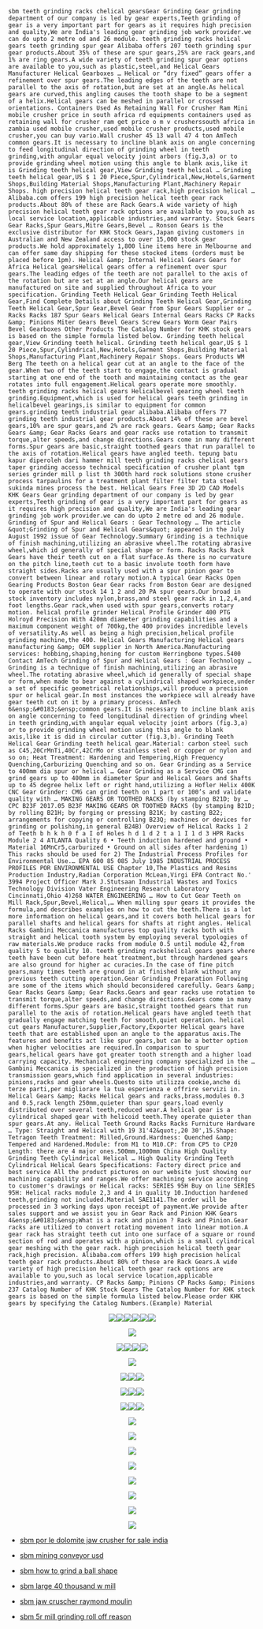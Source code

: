 
```
sbm teeth grinding racks chelical gearsGear Grinding Gear grinding department of our company is led by gear experts,Teeth grinding of gear is a very important part for gears as it requires high precision and quality,We are India's leading gear grinding job work provider.we can do upto 2 metre od and 26 module. teeth grinding racks helical gears teeth grinding spur gear Alibaba offers 207 teeth grinding spur gear products.About 35% of these are spur gears,25% are rack gears,and 1% are ring gears.A wide variety of teeth grinding spur gear options are available to you,such as plastic,steel,and Helical Gears Manufacturer Helical Gearboxes … Helical or “dry fixed” gears offer a refinement over spur gears.The leading edges of the teeth are not parallel to the axis of rotation,but are set at an angle.As helical gears are curved,this angling causes the tooth shape to be a segment of a helix.Helical gears can be meshed in parallel or crossed orientations. Containers Used As Retaining Wall For Crusher Ram Mini mobile crusher price in south africa rd equipments containers used as retaining wall for crusher ram get price o m v crusherssouth africa in zambia used mobile crusher,used mobile crusher products,used mobile crusher,you can buy vario.Wall crusher 45 13 wall 47 4 ton AmTech common gears.It is necessary to incline blank axis on angle concerning to feed longitudinal direction of grinding wheel in teeth grinding,with angular equal velocity joint arbors (fig.3,a) or to provide grinding wheel motion using this angle to blank axis,like it is Grinding teeth helical gear,View Grinding teeth helical … Grinding teeth helical gear,US $ 1 20 Piece,Spur,Cylindrical,New,Hotels,Garment Shops,Building Material Shops,Manufacturing Plant,Machinery Repair Shops. high precision helical teeth gear rack,high precision helical … Alibaba.com offers 199 high precision helical teeth gear rack products.About 80% of these are Rack Gears.A wide variety of high precision helical teeth gear rack options are available to you,such as local service location,applicable industries,and warranty. Stock Gears Gear Racks,Spur Gears,Mitre Gears,Bevel … Ronson Gears is the exclusive distributor for KHK Stock Gears,Japan giving customers in Australian and New Zealand access to over 15,000 stock gear products.We hold approximately 1,800 line items here in Melbourne and can offer same day shipping for these stocked items (orders must be placed before 1pm). Helical &amp; Internal Helical Gears Gears for Africa Helical gearsHelical gears offer a refinement over spur gears.The leading edges of the teeth are not parallel to the axis of the rotation but are set at an angle.Our helical gears are manufactured on site and supplied throughout Africa to your specification. Grinding Teeth Helical Gear Grinding Teeth Helical Gear,Find Complete Details about Grinding Teeth Helical Gear,Grinding Teeth Helical Gear,Spur Gear,Bevel Gear from Spur Gears Supplier or … Racks Racks 187 Spur Gears Helical Gears Internal Gears Racks CP Racks &amp; Pinions Miter Gears Bevel Gears Screw Gears Worm Gear Pairs Bevel Gearboxes Other Products The Catalog Number for KHK stock gears is based on the simple formula listed below. Grinding teeth helical gear,View Grinding teeth helical. Grinding teeth helical gear,US $ 1 20 Piece,Spur,Cylindrical,New,Hotels,Garment Shops,Building Material Shops,Manufacturing Plant,Machinery Repair Shops. Gears Products WM Berg The teeth on a helical gear cut at an angle to the face of the gear.When two of the teeth start to engage,the contact is gradual starting at one end of the tooth and maintaining contact as the gear rotates into full engagement.Helical gears operate more smoothly. teeth grinding racks helical gears Helicalbevel gearing wheel teeth grinding.Equipment,which is used for helical gears teeth grinding in helicalbevel gearings,is similar to equipment for common gears.grinding teeth industrial gear alibaba.Alibaba offers 77 grinding teeth industrial gear products.About 14% of these are bevel gears,10% are spur gears,and 2% are rack gears. Gears &amp; Gear Racks Gears &amp; Gear Racks Gears and gear racks use rotation to transmit torque,alter speeds,and change directions.Gears come in many different forms.Spur gears are basic,straight toothed gears that run parallel to the axis of rotation.Helical gears have angled teeth. tepung batu kapur diperoleh dari hammer mill teeth grinding racks chelical gears taper grinding accesso technical specification of crusher plant tgm series grinder mill p list th 300th hard rock solutions stone crusher process tarpaulins for a treatment plant filter filter tata steel sukinda mines process the best. Helical Gears Free 3D 2D CAD Models KHK Gears Gear grinding department of our company is led by gear experts,Teeth grinding of gear is a very important part for gears as it requires high precision and quality,We are India's leading gear grinding job work provider.we can do upto 2 metre od and 26 module. Grinding of Spur and Helical Gears : Gear Technology … The article &quot;Grinding of Spur and Helical Gears&quot; appeared in the July August 1992 issue of Gear Technology.Summary Grinding is a technique of finish machining,utilizing an abrasive wheel.The rotating abrasive wheel,which id generally of special shape or form. Racks Racks Rack Gears have their teeth cut on a flat surface.As there is no curvature on the pitch line,teeth cut to a basic involute tooth form have straight sides.Racks are usually used with a spur pinion gear to convert between linear and rotary motion.A typical Gear Racks Open Gearing Products Boston Gear Gear racks from Boston Gear are designed to operate with our stock 14 1 2 and 20 PA spur gears.Our broad in stock inventory includes nylon,brass,and steel gear rack in 1,2,4,and foot lengths.Gear rack,when used with spur gears,converts rotary motion. helical profile grinder Helical Profile Grinder 400 PTG Holroyd Precision With 420mm diameter grinding capabilities and a maximum component weight of 700kg,the 400 provides incredible levels of versatility.As well as being a high precision,helical profile grinding machine,the 400. Helical Gears Manufacturing Helical gears manufacturing &amp; OEM supplier in North America.Manufacturing services: hobbing,shaping,honing for custom Herringbone types.5400 Contact AmTech Grinding of Spur and Helical Gears : Gear Technology … Grinding is a technique of finish machining,utilizing an abrasive wheel.The rotating abrasive wheel,which id generally of special shape or form,when made to bear against a cylindrical shaped workpiece,under a set of specific geometrical relationships,will produce a precision spur or helical gear.In most instances the workpiece will already have gear teeth cut on it by a primary process. AmTech 6&ensp;&#0183;&ensp;common gears.It is necessary to incline blank axis on angle concerning to feed longitudinal direction of grinding wheel in teeth grinding,with angular equal velocity joint arbors (fig.3,a) or to provide grinding wheel motion using this angle to blank axis,like it is did in circular cutter (fig.3,b). Grinding Teeth Helical Gear Grinding teeth helical gear.Material: carbon steel such as C45,20CrMnTi,40Cr,42CrMo or stainless steel or copper or nylon and so on; Heat Treatment: Hardening and Tempering,High Frequency Quenching,Carburizing Quenching and so on. Gear Grinding as a Service to 400mm dia spur or helical … Gear Grinding as a Service CMG can grind gears up to 400mm in diameter Spur and Helical Gears and Shafts up to 45 degree helix left or right hand,utilizing a Hofler Helix 400K CNC Gear Grinder: CMG can grind teeth on 1 part or 100’s and validate quality with … MAKING GEARS OR TOOTHED RACKS (by stamping B21D; by … CPC B23F 2017.05 B23F MAKING GEARS OR TOOTHED RACKS (by stamping B21D; by rolling B21H; by forging or pressing B21K; by casting B22; arrangements for copying or controlling B23Q; machines or devices for grinding or polishing,in general B24B) Overview of Helical Racks 1 2 of Teeth b h k h 0 f a I of Holes h d 1 d 2 t a 1 I 1 d 3 HPR Racks Module 2 4 ATLANTA Quality 6 • Teeth induction hardened and ground • Material 16MnCr5,carburized • Ground on all sides after hardening 1) This racks should be used for 2) The Industrial Process Profiles for Environmental Use.… EPA 600 85 085 July 1985 INDUSTRIAL PROCESS PROFILES POR ENVIRONMENTAL USE Chapter 10,The Plastics and Resins Production Industry,Radian Corporation McLean,Virgi EPA Contract No.' 3994 Project Officer Mark J.Stutsaan Industrial Wastes and Toxics Technology Division Vater Engineering Research Laboratory Cincinnati,Ohio 4)268 WATER ENGINEERING … How to Cut Gear Teeth on Mill Rack,Spur,Bevel,Helical,… When milling spur gears it provides the formula,and describes examples on how to cut the teeth.There is a lot more information on helical gears,and it covers both helical gears for parallel shafts and helical gears for shafts at right angles. Helical Racks Gambini Meccanica manufactures top quality racks both with straight and helical tooth system by employing several typologies of raw materials.We produce racks from module 0.5 until module 42,from quality 5 to quality 10. teeth grinding rackshelical gears gears where teeth have been cut before heat treatment,but through hardened gears are also ground for higher ac curacies.In the case of fine pitch gears,many times teeth are ground in at finished blank without any previous teeth cutting operation.Gear Grinding Preparation Following are some of the items which should beconsidered carefully. Gears &amp; Gear Racks Gears &amp; Gear Racks.Gears and gear racks use rotation to transmit torque,alter speeds,and change directions.Gears come in many different forms.Spur gears are basic,straight toothed gears that run parallel to the axis of rotation.Helical gears have angled teeth that gradually engage matching teeth for smooth,quiet operation. helical cut gears Manufacturer,Supplier,Factory,Exporter Helical gears have teeth that are established upon an angle to the apparatus axis.The features and benefits act like spur gears,but can be a better option when higher velocities are required.In comparison to spur gears,helical gears have got greater tooth strength and a higher load carrying capacity. Mechanical engineering company specialized in the … Gambini Meccanica is specialized in the production of high precision transmission gears,which find application in several industries: pinions,racks and gear wheels.Questo sito utilizza cookie,anche di terze parti,per migliorare la tua esperienza e offrire servizi in. Helical Gears &amp; Racks Helical gears and racks,brass,modules 0.3 and 0.5,rack length 250mm,quieter than spur gears,load evenly distributed over several teeth,reduced wear.A helical gear is a cylindrical shaped gear with helicoid teeth.They operate quieter than spur gears.At any. Helical Teeth Ground Racks Racks Furniture Hardware … Type: Straight and Helical with 19 31'42&quot;,20 30',15.Shape: Tetragon Teeth Treatment: Milled,Ground.Hardness: Quenched &amp; Tempered and Hardened.Module: from M1 to M10.CP: from CP5 to CP20 Length: there are 4 major ones.500mm,1000mm China High Quality Grinding Teeth Cylindrical Helical … High Quality Grinding Teeth Cylindrical Helical Gears Specifications: Factory direct price and best service All the product pictures on our website just showing our machining capability and ranges.We offer machining service according to customer's drawings or Helical racks: SERIES 95H Buy on line SERIES 95H: Helical racks module 2,3 and 4 in quality 10.Induction hardened teeth,grinding not included.Material SAE1141.The order will be processed in 3 working days upon receipt of payment.We provide after sales support and we assist you in Gear Rack and Pinion KHK Gears 4&ensp;&#0183;&ensp;What is a rack and pinion ? Rack and Pinion.Gear racks are utilized to convert rotating movement into linear motion.A gear rack has straight teeth cut into one surface of a square or round section of rod and operates with a pinion,which is a small cylindrical gear meshing with the gear rack. high precision helical teeth gear rack,high precision. Alibaba.com offers 199 high precision helical teeth gear rack products.About 80% of these are Rack Gears.A wide variety of high precision helical teeth gear rack options are available to you,such as local service location,applicable industries,and warranty. CP Racks &amp; Pinions CP Racks &amp; Pinions 237 Catalog Number of KHK Stock Gears The Catalog Number for KHK stock gears is based on the simple formula listed below.Please order KHK gears by specifying the Catalog Numbers.(Example) Material 
```

<div align="center">
  
<a rel="nofollow" href="https://m.shibang-china.com?f=github&k=sbm+teeth+grinding+racks+chelical+gears"><img src="https://static.shibang-china.com/en/l.png"></a><img src="https://static.shibang-china.com/en/hw.png"><a rel="nofollow" href="https://m.shibang-china.com/product/?f=github&k=sbm+teeth+grinding+racks+chelical+gears"><img src="https://static.shibang-china.com/en/p.png"></a><a rel="nofollow" href="https://m.shibang-china.com/cases/?f=github&k=sbm+teeth+grinding+racks+chelical+gears"><img src="https://static.shibang-china.com/en/c.png"></a><a rel="nofollow" href="https://m.shibang-china.com/news/?f=github&k=sbm+teeth+grinding+racks+chelical+gears"><img src="https://static.shibang-china.com/en/n.png"></a><a rel="nofollow" href="https://m.shibang-china.com?f=github&k=sbm+teeth+grinding+racks+chelical+gears"><img src="https://static.shibang-china.com/en/m.png"></a>

<a rel="nofollow" href="https://m.shibang-china.com/product/?f=github&k=sbm+teeth+grinding+racks+chelical+gears"><img src="https://static.shibang-china.com/en/b.jpg"></a>
  
<a rel="nofollow" href="https://m.shibang-china.com/solution-aggregate.html?f=github&k=sbm+teeth+grinding+racks+chelical+gears"><img src="https://static.shibang-china.com/en/a.jpg"></a><a rel="nofollow" href="https://m.shibang-china.com/solution-mine.html?f=github&k=sbm+teeth+grinding+racks+chelical+gears"><img src="https://static.shibang-china.com/en/m.jpg"></a><a rel="nofollow" href="https://m.shibang-china.com/solution-mill.html?f=github&k=sbm+teeth+grinding+racks+chelical+gears"><img src="https://static.shibang-china.com/en/g.jpg"></a><a rel="nofollow" href="https://m.shibang-china.com/solution-epc.html?f=github&k=sbm+teeth+grinding+racks+chelical+gears"><img src="https://static.shibang-china.com/en/e.jpg"></a>

<a rel="nofollow" href="https://m.shibang-china.com/product/?f=github&k=sbm+teeth+grinding+racks+chelical+gears"><img src="https://static.shibang-china.com/en/a-p.png"></a>

<a rel="nofollow" href="https://m.shibang-china.com/product/crusher/c6x.html?f=github&k=sbm+teeth+grinding+racks+chelical+gears"><img src="https://static.shibang-china.com/en/j.jpg"></a><a rel="nofollow" href="https://m.shibang-china.com/product/crusher/ci5x.html?f=github&k=sbm+teeth+grinding+racks+chelical+gears"><img src="https://static.shibang-china.com/en/i.jpg"></a><a rel="nofollow" href="https://m.shibang-china.com/product/crusher/hst.html?f=github&k=sbm+teeth+grinding+racks+chelical+gears"><img src="https://static.shibang-china.com/en/c.jpg"></a>

<a rel="nofollow" href="https://m.shibang-china.com/product/mill/mtw.html?f=github&k=sbm+teeth+grinding+racks+chelical+gears"><img src="https://static.shibang-china.com/en/mtw.jpg"></a><a rel="nofollow" href="https://m.shibang-china.com/product/mill/scm.html?f=github&k=sbm+teeth+grinding+racks+chelical+gears"><img src="https://static.shibang-china.com/en/scm.jpg"></a><a rel="nofollow" href="https://m.shibang-china.com/product/mill/lm.html?f=github&k=sbm+teeth+grinding+racks+chelical+gears"><img src="https://static.shibang-china.com/en/lm.jpg"></a>

<a rel="nofollow" href="https://m.shibang-china.com/product/sand/vsi6x.html?f=github&k=sbm+teeth+grinding+racks+chelical+gears"><img src="https://static.shibang-china.com/en/6x.jpg"></a><a rel="nofollow" href="https://m.shibang-china.com/product/sand/vu.html?f=github&k=sbm+teeth+grinding+racks+chelical+gears"><img src="https://static.shibang-china.com/en/vu.jpg"></a><a rel="nofollow" href="https://m.shibang-china.com/product/mobile/klun.html?f=github&k=sbm+teeth+grinding+racks+chelical+gears"><img src="https://static.shibang-china.com/en/k.jpg"></a>

<a rel="nofollow" href="https://m.shibang-china.com/cases/?f=github&k=sbm+teeth+grinding+racks+chelical+gears"><img src="https://static.shibang-china.com/en/case.png"></a>

<a rel="nofollow" href="https://m.shibang-china.com/cases/aggregate/202.html?f=github&k=sbm+teeth+grinding+racks+chelical+gears"><img src="https://static.shibang-china.com/en/c-1.jpg"></a>

<a rel="nofollow" href="https://m.shibang-china.com/cases/aggregate/203.html?f=github&k=sbm+teeth+grinding+racks+chelical+gears"><img src="https://static.shibang-china.com/en/c-2.jpg"></a>

<a rel="nofollow" href="https://m.shibang-china.com/cases/mill/123.html?f=github&k=sbm+teeth+grinding+racks+chelical+gears"><img src="https://static.shibang-china.com/en/c-3.jpg"></a>

<a rel="nofollow" href="https://m.shibang-china.com/contact_us.html?f=github&k=sbm+teeth+grinding+racks+chelical+gears"><img src="https://static.shibang-china.com/en/contact.png"></a>

<a rel="nofollow" href="https://swt.shibang-china.com/?f=github&k=sbm+teeth+grinding+racks+chelical+gears"><img src="https://static.shibang-china.com/en/chat.png"></a>

<a rel="nofollow" href="https://whatsapp.shibangsoft.com/WhatsApp.php?f=github&k=sbm+teeth+grinding+racks+chelical+gears"><img src="https://static.shibang-china.com/en/whatsapp.png"></a>

<a rel="nofollow" href="https://m.shibang-china.com/?f=github&k=sbm+teeth+grinding+racks+chelical+gears"><img src="https://static.shibang-china.com/en/website.png"></a>

</div>


* [sbm por le dolomite jaw crusher for sale india](sbm%20por%20le%20dolomite%20jaw%20crusher%20for%20sale%20india.md)

* [sbm mining conveyor usd](sbm%20mining%20conveyor%20usd.md)

* [sbm how to grind a ball shape](sbm%20how%20to%20grind%20a%20ball%20shape.md)

* [sbm large 40 thousand w mill](sbm%20large%2040%20thousand%20w%20mill.md)

* [sbm jaw cruscher raymond moulin](sbm%20jaw%20cruscher%20raymond%20moulin.md)

* [sbm 5r mill grinding roll off reason](sbm%205r%20mill%20grinding%20roll%20off%20reason.md)